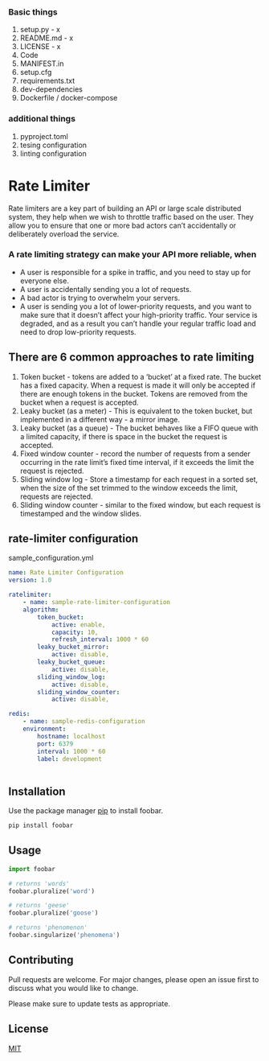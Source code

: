 ### Basic things

1. setup.py - x
2. README.md - x
3. LICENSE - x
4. Code
5. MANIFEST.in
6. setup.cfg
7. requirements.txt
8. dev-dependencies
9. Dockerfile / docker-compose

### additional things

1. pyproject.toml
2. tesing configuration
4. linting configuration

# Rate Limiter

Rate limiters are a key part of building an API or large scale distributed system, they help when we wish to throttle traffic based on the user. They allow you to ensure that one or more bad actors can’t accidentally or deliberately overload the service.

### A rate limiting strategy can make your API more reliable, when

- A user is responsible for a spike in traffic, and you need to stay up for everyone else.
- A user is accidentally sending you a lot of requests.
- A bad actor is trying to overwhelm your servers.
- A user is sending you a lot of lower-priority requests, and you want to make sure that it doesn’t affect your high-priority traffic.
Your service is degraded, and as a result you can’t handle your regular traffic load and need to drop low-priority requests.

## There are 6 common approaches to rate limiting

1. Token bucket - tokens are added to a ‘bucket’ at a fixed rate. The bucket has a fixed capacity. When a request is made it will only be accepted if there are enough tokens in the bucket. Tokens are removed from the bucket when a request is accepted.
2. Leaky bucket (as a meter) - This is equivalent to the token bucket, but implemented in a different way - a mirror image.
3. Leaky bucket (as a queue) - The bucket behaves like a FIFO queue with a limited capacity, if there is space in the bucket the request is accepted.
4. Fixed window counter - record the number of requests from a sender occurring in the rate limit’s fixed time interval, if it exceeds the limit the request is rejected.
5. Sliding window log - Store a timestamp for each request in a sorted set, when the size of the set trimmed to the window exceeds the limit, requests are rejected.
6. Sliding window counter - similar to the fixed window, but each request is timestamped and the window slides.

## rate-limiter configuration

sample_configuration.yml

```yml
name: Rate Limiter Configuration
version: 1.0

ratelimiter:
    - name: sample-rate-limiter-configuration
    algorithm:
        token_bucket: 
            active: enable,
            capacity: 10,
            refresh_interval: 1000 * 60
        leaky_bucket_mirror:
            active: disable,
        leaky_bucket_queue:
            active: disable,
        sliding_window_log:
            active: disable,
        sliding_window_counter:
            active: disable,

redis:
    - name: sample-redis-configuration
    environment:
        hostname: localhost
        port: 6379
        interval: 1000 * 60
        label: development
    
```

## Installation

Use the package manager [pip](https://pip.pypa.io/en/stable/) to install foobar.

```bash
pip install foobar
```

## Usage

```python
import foobar

# returns 'words'
foobar.pluralize('word')

# returns 'geese'
foobar.pluralize('goose')

# returns 'phenomenon'
foobar.singularize('phenomena')
```

## Contributing

Pull requests are welcome. For major changes, please open an issue first
to discuss what you would like to change.

Please make sure to update tests as appropriate.

## License

[MIT](https://choosealicense.com/licenses/mit/)
